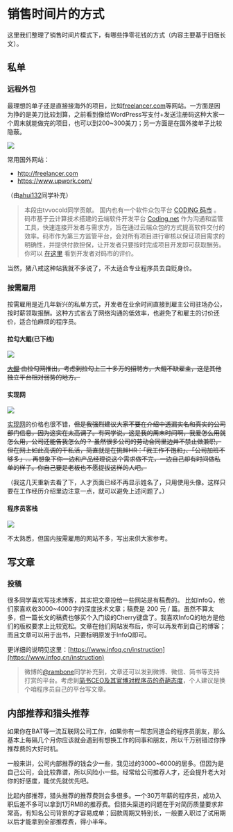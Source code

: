 # 销售时间片的方式

这里我们整理了销售时间片模式下，有哪些挣零花钱的方式（内容主要基于旧版长文）。

## 私单

### 远程外包

最理想的单子还是直接接海外的项目，比如[freelancer.com](http://freelancer.com)等网站。一方面是因为挣的是美刀比较划算，之前看到像给WordPress写支付+发送注册码这种大家一个周末就能做完的项目，也可以到200~300美刀；另一方面是在国外接单子比较隐蔽。

![](https://theseven.ftqq.com/20200407172129.png)

常用国外网站：

- http://freelancer.com
- https://www.upwork.com/

（由[ahui132](https://github.com/ahui132)同学补充）

> 本段由tvvocold同学贡献。
国内也有一个软件众包平台 [CODING 码市](https://mart.coding.net) 。 码市基于云计算技术搭建的云端软件开发平台 [Coding.net](https://coding.net) 作为沟通和监管工具，快速连接开发者与需求方，旨在通过云端众包的方式提高软件交付的效率。码市作为第三方监管平台，会对所有项目进行审核以保证项目需求的明确性，并提供付款担保，让开发者只要按时完成项目开发即可获取酬劳。你可以 [在这里](https://mart.coding.net/codersay) 看到开发者对码市的评价。

当然，猪八戒这种站我就不多说了，不太适合专业程序员去自贬身价。

### 按需雇用

按需雇用是近几年新兴的私单方式，开发者在业余时间直接到雇主公司驻场办公，按时薪领取报酬。这种方式省去了网络沟通的低效率，也避免了和雇主的讨价还价，适合怕麻烦的程序员。

#### 拉勾大鲲(已下线)

~~![](https://theseven.ftqq.com/20200407171940.png)~~

~~[大鲲](https://pro.lagou.com/) 由拉勾网推出，考虑到拉勾上三十多万的招聘方，大鲲不缺雇主，这是其他独立平台相对弱势的地方。~~

#### 实现网

![](https://theseven.ftqq.com/20200407172005.png)

[实现网](http://shixian.com)的价格也很不错，~~但是我强烈建议大家不要在介绍中透漏实名和真实的公司部门信息，因为这实在太高调了。有同学说，这是我的周末时间啊，我爱怎么用就怎么用，公司还能告我怎么的？
虽然很多公司的劳动合同里边并不禁止做兼职，但在网上如此高调的干私活，简直就是在挑衅HR：「我工作不饱和」、「公司加班不够多」…
再想象下你一边和产品经理说这个需求做不完，一边自己却有时间做私单的样子。你自己要是老板也不愿提拔这样的人吧。~~

（我这几天重新去看了下，人才页面已经不再显示姓名了，只用使用头像。这样只要在工作经历介绍里边注意一点，就可以避免上述问题了。）

#### 程序员客栈

![](https://theseven.ftqq.com/20200407172232.png)

不太熟悉，但国内按需雇用的网站不多，写出来供大家参考。



## 写文章

### 投稿

很多同学喜欢写技术博客，其实把文章投给一些网站是有稿费的。
比如InfoQ，他们家喜欢收3000~4000字的深度技术文章；稿费是 200 元 / 篇。虽然不算太多，但一篇长文的稿费也够买个入门级的Cherry键盘了。我喜欢InfoQ的地方是他们的版权要求上比较宽松。文章在他们网站发布后，你可以再发布到自己的博客；而且文章可以用于出书，只要标明原发于InfoQ即可。

更详细的说明见这里：[https://www.infoq.cn/instruction](https://www.infoq.cn/instruction)

> 微博的[@rambone](http://weibo.com/rambone)同学补充到，文章还可以发到微博、微信、简书等支持打赏的平台。考虑到[简书CEO及其官博对程序员的奇葩态度](https://weibo.com/2855893887/Fztyzmolp?type=comment#_rnd1524187028824)，个人建议是换个咱程序员自己的平台写文章。

## 内部推荐和猎头推荐

如果你在BAT等一流互联网公司工作，如果你有一帮志同道合的程序员朋友，那么基本上每隔几个月你应该就会遇到有想换工作的同事和朋友，所以千万别错过你挣推荐费的大好时机。

一般来讲，公司内部推荐的钱会少一些，我见过的3000~6000的居多。但因为是自己公司，会比较靠谱，所以风险小一些。经常给公司推荐人才，还会提升老大对你的好感度，能优先就优先吧。

比起内部推荐，猎头推荐的推荐费则会多很多。一个30万年薪的程序员，成功入职后差不多可以拿到1万RMB的推荐费。但猎头渠道的问题在于对简历质量要求非常高，有知名公司背景的才容易成单；回款周期又特别长，一般要入职过了试用期以后才能拿到全部推荐费，得小半年。
